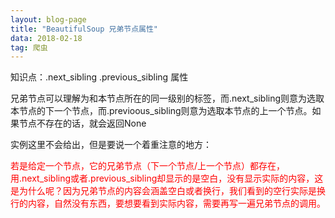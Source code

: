```yaml
---
layout: blog-page
title: "BeautifulSoup 兄弟节点属性"
data: 2018-02-18
tag: 爬虫
---
```

<p class="h2">知识点：.next_sibling  .previous_sibling 属性</p>
<p>兄弟节点可以理解为和本节点所在的同一级别的标签，而.next_sibling则意为选取本节点的下一个节点，而.previoous_sibling则意为选取本节点的上一个节点。如果节点不存在的话，就会返回None</p>
<p>实例这里不会给出，但是要说一个着重注意的地方：</p>
<p style="color:red">若是给定一个节点，它的兄弟节点（下一个节点/上一个节点）都存在，用.next_sibling或者.previous_sibling却显示的是空白，没有显示实际的内容，这是为什么呢？因为兄弟节点的内容会涵盖空白或者换行，我们看到的空行实际是换行的内容，自然没有东西，要想要看到实际内容，需要再写一遍兄弟节点的调用。</p>